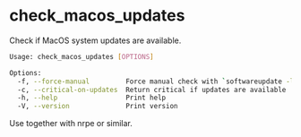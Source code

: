 # check_macos_updates
Check if MacOS system updates are available.

``` sh
Usage: check_macos_updates [OPTIONS]

Options:
  -f, --force-manual         Force manual check with `softwareupdate -l` (slow)
  -c, --critical-on-updates  Return critical if updates are available
  -h, --help                 Print help
  -V, --version              Print version
```

Use together with nrpe or similar.
